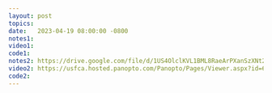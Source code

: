 ```yaml
---
layout: post
topics: 
date:   2023-04-19 08:00:00 -0800
notes1: 
video1: 
code1:
notes2: https://drive.google.com/file/d/1US4OlclKVL1BML8RaeArPXanSzXNt2tu/view?usp=sharing
video2: https://usfca.hosted.panopto.com/Panopto/Pages/Viewer.aspx?id=62ce6e41-ea31-494c-bfe2-af93011cd19c
code2:  
---
```

